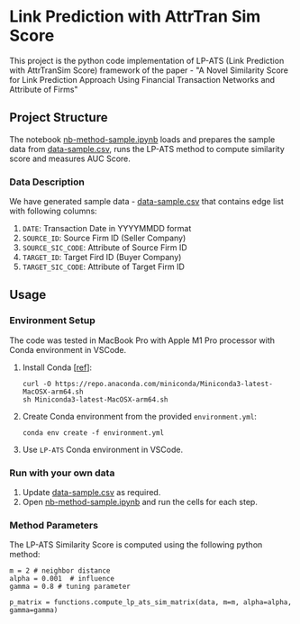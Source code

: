 # Link Prediction with AttrTran Sim Score

This project is the python code implementation of LP-ATS (Link Prediction with AttrTranSim Score) framework of the paper - "A Novel Similarity Score for Link Prediction Approach Using Financial Transaction Networks and Attribute of Firms"

## Project Structure
The notebook [nb-method-sample.ipynb](nb-method-sample.ipynb) loads and prepares the sample data from [data-sample.csv](data-sample.csv), runs the LP-ATS method to compute similarity score and measures AUC Score.

### Data Description
We have generated sample data - [data-sample.csv](data-sample.csv) that contains edge list with following columns:
1. `DATE`: Transaction Date in YYYYMMDD format
2. `SOURCE_ID`: Source Firm ID (Seller Company)
3. `SOURCE_SIC_CODE`: Attribute of Source Firm ID
4. `TARGET_ID`: Target Fird ID (Buyer Company)
5. `TARGET_SIC_CODE`: Attribute of Target Firm ID

## Usage
### Environment Setup

The code was tested in MacBook Pro with Apple M1 Pro processor with Conda environment in VSCode.

1. Install Conda [[ref](https://pytorch.org/get-started/locally/#anaconda)]:
    ```
    curl -O https://repo.anaconda.com/miniconda/Miniconda3-latest-MacOSX-arm64.sh
    sh Miniconda3-latest-MacOSX-arm64.sh
    ```
2. Create Conda environment from the provided `environment.yml`:
    ```
    conda env create -f environment.yml
    ```
3. Use `LP-ATS` Conda environment in VSCode.

### Run with your own data

1. Update [data-sample.csv](data-sample.csv) as required.
2. Open [nb-method-sample.ipynb](nb-method-sample.ipynb) and run the cells for each step.

### Method Parameters

The LP-ATS Similarity Score is computed using the following python method:
```
m = 2 # neighbor distance
alpha = 0.001  # influence
gamma = 0.8 # tuning parameter

p_matrix = functions.compute_lp_ats_sim_matrix(data, m=m, alpha=alpha, gamma=gamma)
```
